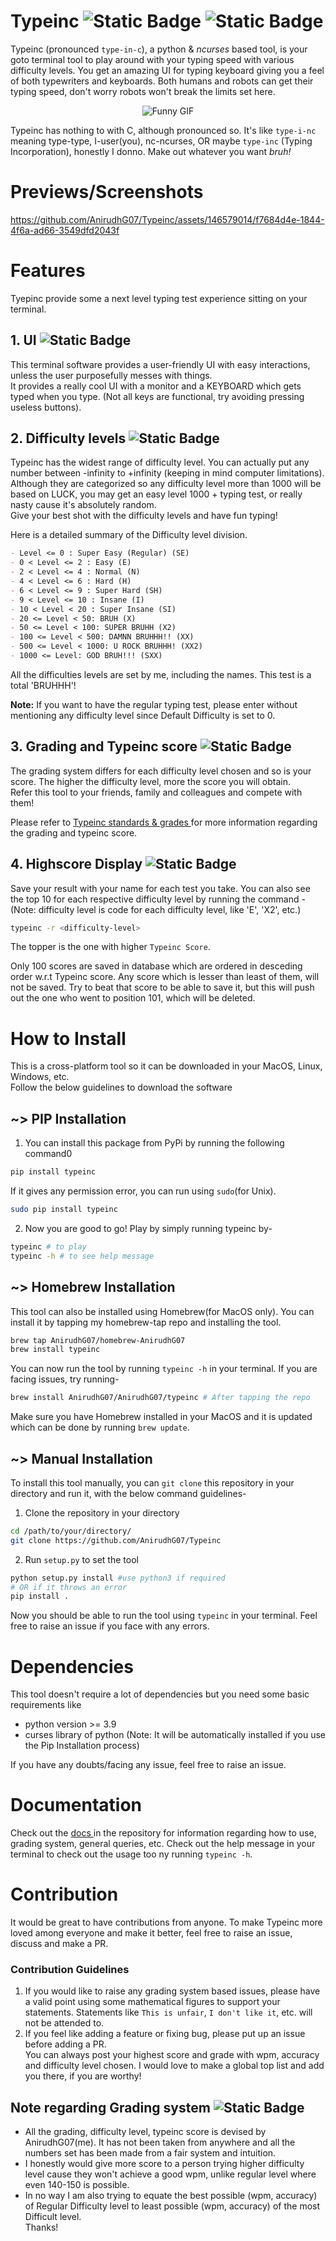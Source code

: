 # Typeinc ![Static Badge](https://img.shields.io/badge/version-1.0.0-red) ![Static Badge](https://img.shields.io/badge/Typing_Test-CHECK_IT-blue)

Typeinc (pronounced `type-in-c`), a python & _ncurses_ based tool, is your goto terminal tool to play around with your typing speed with various difficulty levels.
You get an amazing UI for typing keyboard giving you a feel of both typewriters and keyboards. Both humans and robots can get their typing speed, don't worry robots won't break the limits set here.
<br>

<p align="center">
  <img src="https://media2.giphy.com/media/ule4vhcY1xEKQ/200w.gif?cid=6c09b952li35zp64s3iz0l9u482nurwqbtz49iv8hod95ox0&ep=v1_gifs_search&rid=200w.gif&ct=g" alt="Funny GIF">
</p>

Typeinc has nothing to with C, although pronounced so. It's like `type-i-nc` meaning type-type, I-user(you), nc-ncurses, OR maybe `type-inc` (Typing Incorporation), honestly I donno. Make out whatever you want _bruh!_

# Previews/Screenshots

https://github.com/AnirudhG07/Typeinc/assets/146579014/f7684d4e-1844-4f6a-ad66-3549dfd2043f

# Features

Tyepinc provide some a next level typing test experience sitting on your terminal.

## 1. UI ![Static Badge](https://img.shields.io/badge/WATCH_ME-cyan)

This terminal software provides a user-friendly UI with easy interactions, unless the user purposefully messes with things.<br>
It provides a really cool UI with a monitor and a KEYBOARD which gets typed when you type. (Not all keys are functional, try avoiding pressing useless buttons).

## 2. Difficulty levels ![Static Badge](https://img.shields.io/badge/SO_HARD-red)

Typeinc has the widest range of difficulty level. You can actually put any number between -infinity to +infinity (keeping in mind computer limitations). Although they are categorized so any difficulty level more than 1000 will be based on LUCK, you may get an easy level 1000 + typing test, or really nasty cause it's absolutely random.<br>
Give your best shot with the difficulty levels and have fun typing!<br>

Here is a detailed summary of the Difficulty level division.

```markdown
- Level <= 0 : Super Easy (Regular) (SE)
- 0 < Level <= 2 : Easy (E)
- 2 < Level <= 4 : Normal (N)
- 4 < Level <= 6 : Hard (H)
- 6 < Level <= 9 : Super Hard (SH)
- 9 < Level <= 10 : Insane (I)
- 10 < Level < 20 : Super Insane (SI)
- 20 <= Level < 50: BRUH (X)
- 50 <= Level < 100: SUPER BRUHH (X2)
- 100 <= Level < 500: DAMNN BRUHHH!! (XX)
- 500 <= Level < 1000: U ROCK BRUHHH! (XX2)
- 1000 <= Level: GOD BRUH!!! (SXX)
```

All the difficulties levels are set by me, including the names. This test is a total 'BRUHHH'!

**Note:** If you want to have the regular typing test, please enter without mentioning any difficulty level since Default Difficulty is set to 0.

## 3. Grading and Typeinc score ![Static Badge](https://img.shields.io/badge/I_PASSED!-green)

The grading system differs for each difficulty level chosen and so is your score. The higher the difficulty level,
more the score you will obtain.<br>
Refer this tool to your friends, family and colleagues and compete with them!<br>

Please refer to <a href="https://github.com/AnirudhG07/Typeinc/blob/main/docs/standards_grading.md"> Typeinc standards & grades </a> for more information regarding the grading and typeinc score.

## 4. Highscore Display ![Static Badge](https://img.shields.io/badge/RANKS!-yellow)

Save your result with your name for each test you take. You can also see the top 10 for each respective difficulty level by running the command - (Note: difficulty level is code for each difficulty level, like 'E', 'X2', etc.)

```bash
typeinc -r <difficulty-level>
```

The topper is the one with higher `Typeinc Score`.<br>

Only 100 scores are saved in database which are ordered in desceding order w.r.t Typeinc score. Any score which is lesser than least of them, will not be saved. Try to beat that score to be able to save it, but this will push out the one who went to position 101, which will be deleted.

# How to Install

This is a cross-platform tool so it can be downloaded in your MacOS, Linux, Windows, etc.<br>
Follow the below guidelines to download the software

## ~> PIP Installation

1. You can install this package from PyPi by running the following command0

```bash
pip install typeinc
```

If it gives any permission error, you can run using `sudo`(for Unix).

```bash
sudo pip install typeinc
```

2. Now you are good to go! Play by simply running typeinc by-

```bash
typeinc # to play
typeinc -h # to see help message
```

## ~> Homebrew Installation

This tool can also be installed using Homebrew(for MacOS only). You can install it by tapping my homebrew-tap repo and installing the tool.

```bash
brew tap AnirudhG07/homebrew-AnirudhG07
brew install typeinc
```

You can now run the tool by running `typeinc -h` in your terminal. If you are facing issues, try running-

```bash
brew install AnirudhG07/AnirudhG07/typeinc # After tapping the repo
```

Make sure you have Homebrew installed in your MacOS and it is updated which can be done by running `brew update`.

## ~> Manual Installation

To install this tool manually, you can `git clone` this repository in your directory and run it, with the below command guidelines-

1. Clone the repository in your directory

```bash
cd /path/to/your/directory/
git clone https://github.com/AnirudhG07/Typeinc
```

2. Run `setup.py` to set the tool

```bash
python setup.py install #use python3 if required
# OR if it throws an error
pip install .
```

Now you should be able to run the tool using `typeinc` in your terminal. Feel free to raise an issue if you face with any errors.

# Dependencies

This tool doesn't require a lot of dependencies but you need some basic requirements like

- python version >= 3.9
- curses library of python (Note: It will be automatically installed if you use the Pip Installation process)

If you have any doubts/facing any issue, feel free to raise an issue.

# Documentation

Check out the <a href ="https://github.com/AnirudhG07/Typeinc/tree/main/docs"> docs </a> in the repository for information regarding how to use, grading system, general queries, etc. Check out the help message in your terminal to check out the usage too ny running `typeinc -h`.

# Contribution

It would be great to have contributions from anyone. To make Typeinc more loved among everyone and make it better, feel free to raise an issue, discuss and make a PR.

### Contribution Guidelines

1. If you would like to raise any grading system based issues, please have a valid point using some mathematical figures to support your statements.
   Statements like `This is unfair`, `I don't like it`, etc. will not be attended to.
2. If you feel like adding a feature or fixing bug, please put up an issue before adding a PR.
   <br>
   You can always post your highest score and grade with wpm, accuracy and difficulty level chosen. I would love to make a global top list and add you there, if you are worthy!

## Note regarding Grading system ![Static Badge](https://img.shields.io/badge/Grading_Acknowldgement-purple)

- All the grading, difficulty level, typeinc score is devised by AnirudhG07(me). It has not been taken from anywhere
  and all the numbers set has been made from a fair system and intuition.
- I honestly would give more score to a person trying higher difficulty level cause they won't achieve a good wpm, unlike regular level where even 140-150 is possible.
- In no way I am also trying to equate the best possible (wpm, accuracy) of Regular Difficulty level to least possible (wpm, accuracy) of the most Difficult level.
  <br>
  Thanks!
